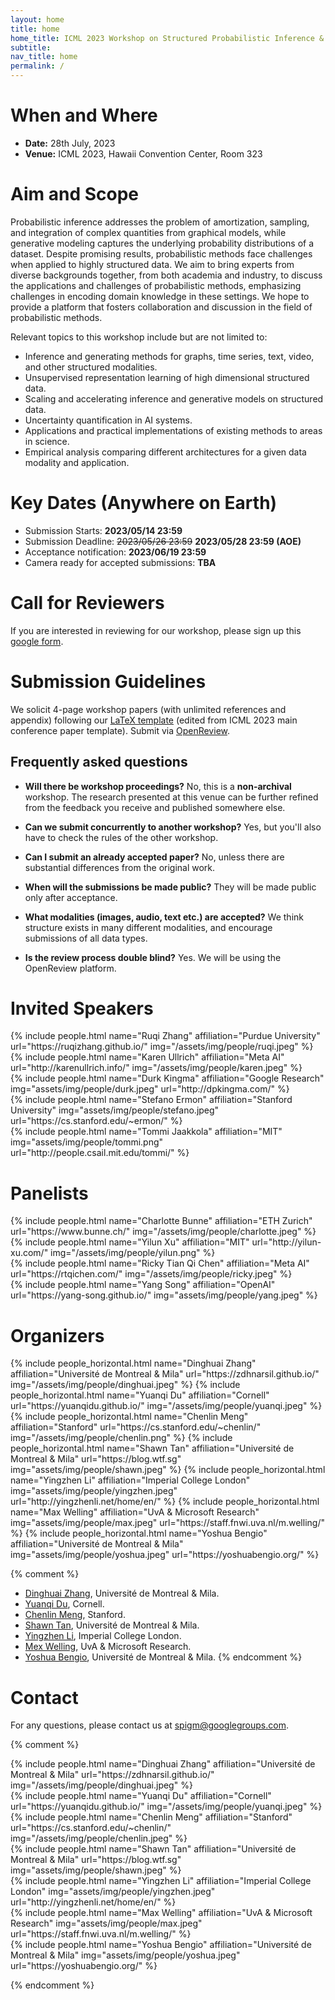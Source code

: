 ```yaml
---
layout: home
title: home
home_title: ICML 2023 Workshop on Structured Probabilistic Inference & Generative Modeling
subtitle:
nav_title: home
permalink: /
---
```


<!-- <h5 style="text-align:center;"><a href="https://neurips.cc/Register2">[click here for registration]</a></h5> -->
<!-- <h5 style="text-align:center;"><a href="https://forms.gle/Zk9owxUBPf54DRnYA">[click here to submit your questions to our panelists]</a></h5> -->

# When and Where
* **Date:** 28th July, 2023
* **Venue:** ICML 2023, Hawaii Convention Center, Room 323

# Aim and Scope

Probabilistic inference addresses the problem of amortization, sampling, and integration of complex quantities from graphical models, while generative modeling captures the underlying probability distributions of a dataset. Despite promising results, probabilistic methods face challenges when applied to highly structured data. We aim to bring experts from diverse backgrounds together, from both academia and industry, to discuss the applications and challenges of probabilistic methods, emphasizing challenges in encoding domain knowledge in these settings. We hope to provide a platform that fosters collaboration and discussion in the field of probabilistic methods.

Relevant topics to this workshop include but are not limited to:

* Inference and generating methods for graphs, time series, text, video, and other structured modalities. 
* Unsupervised representation learning of high dimensional structured data.
* Scaling and accelerating inference and generative models on structured data.
* Uncertainty quantification in AI systems.
* Applications and practical implementations of existing methods to areas in science.
* Empirical analysis comparing different architectures for a given data modality and application.

# Key Dates (Anywhere on Earth)

* Submission Starts: **2023/05/14 23:59**
* Submission Deadline: ~~2023/05/26 23:59~~ **2023/05/28 23:59 (AOE)**
* Acceptance notification: **2023/06/19 23:59**
* Camera ready for accepted submissions: **TBA**

# Call for Reviewers
If you are interested in reviewing for our workshop, please sign up this [google form](https://forms.gle/2SDYpf2bHoF86bAu8).

# Submission Guidelines
We solicit 4-page workshop papers (with unlimited references and appendix) following our [LaTeX template](https://www.overleaf.com/read/tckgkpshvhgm) (edited from ICML 2023 main conference paper template). Submit via [OpenReview](https://openreview.net/group?id=ICML.cc/2023/Workshop/SPIGM).

## Frequently asked questions
* **Will there be workshop proceedings?** No, this is a **non-archival** workshop. The research presented at this venue can be further refined from the feedback you receive and published somewhere else.

* **Can we submit concurrently to another workshop?** Yes, but you'll also have to check the rules of the other workshop.

* **Can I submit an already accepted paper?** No, unless there are substantial differences from the original work.

* **When will the submissions be made public?** They will be made public only after acceptance.

* **What modalities (images, audio, text etc.) are accepted?** We think structure exists in many different modalities, and encourage submissions of all data types.

* **Is the review process double blind?** Yes. We will be using the OpenReview platform.


# Invited Speakers
<div class="row projects pt-1 pb-1">
      <div class="col-sm-4">
          {% include people.html name="Ruqi Zhang" affiliation="Purdue University" url="https://ruqizhang.github.io/" img="/assets/img/people/ruqi.jpeg" %}
      </div>
      <div class="col-sm-4">
        {% include people.html name="Karen Ullrich" affiliation="Meta AI" url="http://karenullrich.info/" img="/assets/img/people/karen.jpeg" %}
      </div>
      <div class="col-sm-4">
        {% include people.html name="Durk Kingma" affiliation="Google Research" img="assets/img/people/durk.jpeg" url="http://dpkingma.com/" %}
      </div>
      <div class="w-100"></div>
      <div class="col-sm-4">
        {% include people.html name="Stefano Ermon" affiliation="Stanford University" img="assets/img/people/stefano.jpeg" url="https://cs.stanford.edu/~ermon/" %}
      </div>
      <div class="col-sm-4">
        {% include people.html name="Tommi Jaakkola" affiliation="MIT" img="assets/img/people/tommi.png" url="http://people.csail.mit.edu/tommi/" %}
      </div>
  </div>


# Panelists
  <div class="row projects pt-1 pb-1">
      <div class="col-sm-4">
          {% include people.html name="Charlotte Bunne" affiliation="ETH Zurich" url="https://www.bunne.ch/" img="/assets/img/people/charlotte.jpeg" %}
      </div>
      <div class="col-sm-4">
        {% include people.html name="Yilun Xu" affiliation="MIT" url="http://yilun-xu.com/" img="/assets/img/people/yilun.png" %}
      </div>
      <div class="col-sm-4">
        {% include people.html name="Ricky Tian Qi Chen" affiliation="Meta AI" url="https://rtqichen.com/" img="/assets/img/people/ricky.jpeg" %}
      </div>
      <div class="w-100"></div>
      <div class="col-sm-4">
          {% include people.html name="Yang Song" affiliation="OpenAI" url="https://yang-song.github.io/" img="assets/img/people/yang.jpeg" %}
      </div>
  </div>

# Organizers

<div class="row row-cols-2 projects pt-3 pb-3">
  {% include people_horizontal.html name="Dinghuai Zhang" affiliation="Université de Montreal & Mila" url="https://zdhnarsil.github.io/" img="/assets/img/people/dinghuai.jpeg" %}
  {% include people_horizontal.html name="Yuanqi Du" affiliation="Cornell" url="https://yuanqidu.github.io/" img="/assets/img/people/yuanqi.jpeg" %}
  {% include people_horizontal.html name="Chenlin Meng" affiliation="Stanford" url="https://cs.stanford.edu/~chenlin/" img="/assets/img/people/chenlin.png" %}
  {% include people_horizontal.html name="Shawn Tan" affiliation="Université de Montreal & Mila" url="https://blog.wtf.sg" img="assets/img/people/shawn.jpeg" %}
  {% include people_horizontal.html name="Yingzhen Li" affiliation="Imperial College London" img="assets/img/people/yingzhen.jpeg" url="http://yingzhenli.net/home/en/" %}
  {% include people_horizontal.html name="Max Welling" affiliation="UvA & Microsoft Research" img="assets/img/people/max.jpeg" url="https://staff.fnwi.uva.nl/m.welling/" %}
  {% include people_horizontal.html name="Yoshua Bengio" affiliation="Université de Montreal & Mila" img="assets/img/people/yoshua.jpeg" url="https://yoshuabengio.org/" %}
</div>

{% comment %}
* [Dinghuai Zhang](https://zdhnarsil.github.io/), Université de Montreal & Mila.
* [Yuanqi Du](https://yuanqidu.github.io/), Cornell.
* [Chenlin Meng](https://cs.stanford.edu/~chenlin/), Stanford.
* [Shawn Tan](https://blog.wtf.sg), Université de Montreal & Mila.
* [Yingzhen Li](http://yingzhenli.net/home/en/), Imperial College London.
* [Mex Welling](https://staff.fnwi.uva.nl/m.welling/), UvA & Microsoft Research.
* [Yoshua Bengio](https://yoshuabengio.org/), Université de Montreal & Mila.
{% endcomment %}

# Contact
For any questions, please contact us at [spigm@googlegroups.com](mailto:spigm@googlegroups.com).

<!-- # Sponsors
TBA -->


{% comment %}
<div class="row justify-content-center">
    <div class="col-sm-2 pt-5 pb-5">
        {% include people.html name="Dinghuai Zhang" affiliation="Université de Montreal & Mila" url="https://zdhnarsil.github.io/" img="/assets/img/people/dinghuai.jpeg" %}
    </div>
    <div class="col-sm-2 pt-5 pb-5">
      {% include people.html name="Yuanqi Du" affiliation="Cornell" url="https://yuanqidu.github.io/" img="/assets/img/people/yuanqi.jpeg" %}
    </div>
    <div class="col-sm-2 pt-5 pb-5">
          {% include people.html name="Chenlin Meng" affiliation="Stanford" url="https://cs.stanford.edu/~chenlin/" img="/assets/img/people/chenlin.jpeg" %}
    </div>
    <div class="w-100"></div>
    <div class="col-sm-2 pt-5 pb-5">
        {% include people.html name="Shawn Tan" affiliation="Université de Montreal & Mila" url="https://blog.wtf.sg" img="assets/img/people/shawn.jpeg" %}
    </div>
    <div class="col-sm-2 pt-5 pb-5">
      {% include people.html name="Yingzhen Li" affiliation="Imperial College London" img="assets/img/people/yingzhen.jpeg" url="http://yingzhenli.net/home/en/" %}
    </div>
    <div class="col-sm-2 pt-5 pb-5">
    {% include people.html name="Max Welling" affiliation="UvA & Microsoft Research" img="assets/img/people/max.jpeg" url="https://staff.fnwi.uva.nl/m.welling/" %}
  </div>
    <div class="col-sm-2 pt-5 pb-5">
        {% include people.html name="Yoshua Bengio" affiliation="Université de Montreal & Mila" img="assets/img/people/yoshua.jpeg" url="https://yoshuabengio.org/" %}
  </div>
</div>

{% endcomment %}

